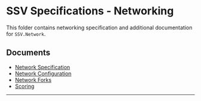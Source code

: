# SSV Specifications - Networking

This folder contains networking specification and additional documentation for `SSV.Network`.

## Documents

- [Network Specification](./SPEC.md)
- [Network Configuration](./CONFIG.md)
- [Network Forks](./FORKS.md)
- [Scoring](./SCORING.md)

---
